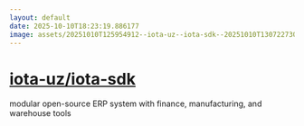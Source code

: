 ```yaml
---
layout: default
date: 2025-10-10T18:23:19.886177
image: assets/20251010T125954912--iota-uz--iota-sdk--20251010T130722730--cropped.png
---
```


# [iota-uz/iota-sdk](https://github.com/iota-uz/iota-sdk)

modular open-source ERP system with finance, manufacturing, and warehouse tools
